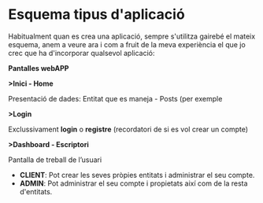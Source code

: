 # Esquema tipus d'aplicació

Habitualment quan es crea una aplicació, sempre s'utilitza gairebé el mateix esquema, anem a veure ara i com a fruit de la meva experiència el que jo crec que ha d'incorporar qualsevol aplicació:

  


**Pantalles  webAPP**

**&gt;Inici - Home**

 Presentació de dades: Entitat que es maneja - Posts \(per exemple

**&gt;Login**

 Exclussivament **login** o **registre** \(recordatori de si es vol crear un compte\)

**&gt;Dashboard - Escriptori**

 Pantalla de treball de l’usuari

*  **CLIENT**: Pot crear les seves pròpies entitats i administrar el seu compte. 
*  **ADMIN**: Pot  administrar el seu compte i propietats així com de la resta d'entitats. 



